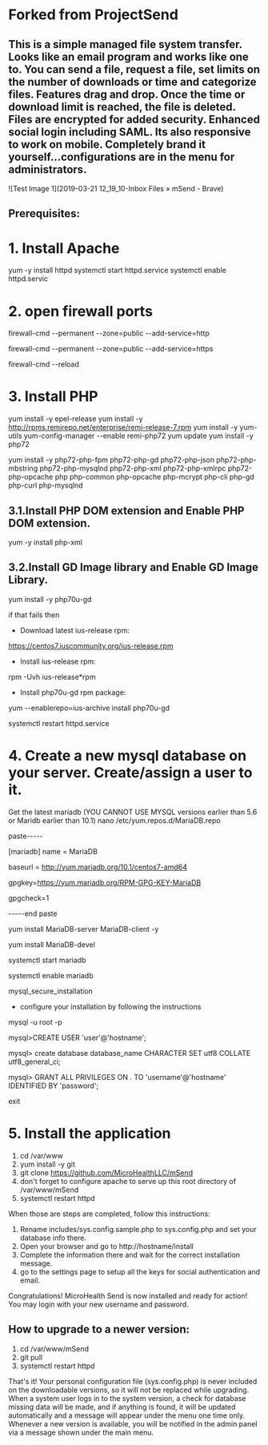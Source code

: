 
# Forked from ProjectSend
## This is a simple managed file system transfer.  Looks like an email program and works like one to.  You can send a file, request a file, set limits on the number of downloads or time and categorize files.  Features drag and drop.  Once the time or download limit is reached, the file is deleted.  Files are encrypted for added security. Enhanced social login including SAML. Its also responsive to work on mobile.  Completely brand it yourself...configurations are in the menu for administrators.

![Test Image 1](2019-03-21 12_19_10-Inbox Files » mSend - Brave)

## Prerequisites:

# 1.  Install Apache
yum -y install httpd
systemctl start httpd.service
systemctl enable httpd.servic

# 2.  open firewall ports
firewall-cmd --permanent --zone=public --add-service=http 

firewall-cmd --permanent --zone=public --add-service=https

firewall-cmd --reload


# 3.  Install PHP
yum install -y epel-release
yum install -y http://rpms.remirepo.net/enterprise/remi-release-7.rpm
yum install -y yum-utils
yum-config-manager --enable remi-php72
yum update
yum install -y php72

yum install -y php72-php-fpm php72-php-gd php72-php-json php72-php-mbstring php72-php-mysqlnd php72-php-xml php72-php-xmlrpc php72-php-opcache php php-common php-opcache php-mcrypt php-cli php-gd php-curl php-mysqlnd


## 3.1.Install PHP DOM extension and Enable PHP DOM extension.
yum -y install php-xml

## 3.2.Install GD Image library and Enable GD Image Library.
yum install -y php70u-gd

if that fails then

- Download latest ius-release rpm:

https://centos7.iuscommunity.org/ius-release.rpm

- Install ius-release rpm:

rpm -Uvh ius-release*rpm

- Install php70u-gd rpm package:

yum --enablerepo=ius-archive install php70u-gd

systemctl restart httpd.service

# 4.  Create a new mysql database on your server. Create/assign a user to it.

Get the latest mariadb (YOU CANNOT USE MYSQL versions earlier than 5.6 or Maridb earlier than 10.1)
nano /etc/yum.repos.d/MariaDB.repo

paste-----

[mariadb]
name = MariaDB

baseurl = http://yum.mariadb.org/10.1/centos7-amd64

gpgkey=https://yum.mariadb.org/RPM-GPG-KEY-MariaDB

gpgcheck=1

-----end paste

yum install MariaDB-server MariaDB-client -y

yum install  MariaDB-devel

systemctl start mariadb

systemctl enable mariadb

mysql_secure_installation
 - configure your installation by following the instructions
 
mysql -u root -p

mysql>CREATE USER 'user'@'hostname';

mysql>  create database database_name CHARACTER SET utf8 COLLATE utf8_general_ci;

mysql> GRANT ALL PRIVILEGES ON *.* TO 'username'@'hostname' IDENTIFIED BY 'password';

exit

# 5. Install the application
1.  cd /var/www
2.  yum install -y git
3.  git clone https://github.com/MicroHealthLLC/mSend
4.  don't forget to configure apache to serve up this root directory of /var/www/mSend
5.  systemctl restart httpd

When those are steps are completed, follow this instructions:

1. Rename includes/sys.config.sample.php to sys.config.php and set your database info there.
2. Open your browser and go to http://hostname/install
3. Complete the information there and wait for the correct installation message.
4. go to the settings page to setup all the keys for social authentication and email.


Congratulations! MicroHealth Send is now installed and ready for action!
You may login with your new username and password.

## How to upgrade to a newer version:

1. cd /var/www/mSend
2. git pull
3.  systemctl restart httpd

That's it!
Your personal configuration file (sys.config.php) is never included on the downloadable versions, so it will not be replaced while upgrading.
When a system user logs in to the system version, a check for database missing data will be made, and if anything is found, it will be updated automatically and a message will appear under the menu one time only.
Whenever a new version is available, you will be notified in the admin panel via a message shown under the main menu.

